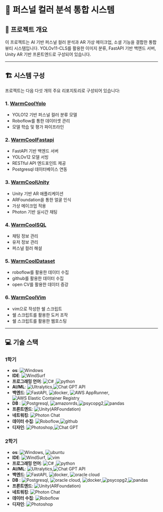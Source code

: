# 🎨 퍼스널 컬러 분석 통합 시스템

## 📌 프로젝트 개요

이 프로젝트는 AI 기반 퍼스널 컬러 분석과 AR 가상 메이크업, 소셜 기능을 결합한 통합 뷰티 시스템입니다. YOLOv11-CLS를 활용한 이미지 분류, FastAPI 기반 백엔드 서버, Unity AR 기반 프론트엔드로 구성되어 있습니다.

---

## 🏗 시스템 구성

프로젝트는 다음 다섯 개의 주요 리포지토리로 구성되어 있습니다:

### 1. [WarmCoolYolo](https://github.com/An0jin/WarmCoolYolo)

- YOLO12 기반 퍼스널 컬러 분류 모델
- Roboflow를 통한 데이터셋 관리
- 모델 학습 및 평가 파이프라인

### 2. [WarmCoolFastapi](https://github.com/An0jin/WarmCoolFastapi)

- FastAPI 기반 백엔드 서버
- YOLOv12 모델 서빙
- RESTful API 엔드포인트 제공
- Postgresql 데이터베이스 연동

### 3. [WarmCoolUnity](https://github.com/An0jin/WarmCoolUnity)

- Unity 기반 AR 애플리케이션
- ARFoundation을 통한 얼굴 인식
- 가상 메이크업 적용
- Photon 기반 실시간 채팅

### 4. [WarmCoolSQL](https://github.com/An0jin/WarmCoolSQL)

- 채팅 정보 관리
- 유저 정보 관리
- 퍼스널 컬러 해설

### 5. [WarmCoolDataset](https://github.com/An0jin/WarmCoolDataset)

- roboflow를 활용한 데이터 수집
- github를 활용한 데이터 수집
- open CV를 활용한 데이터 증강

### 6. [WarmCoolVim](https://github.com/An0jin/WarmCoolVim)

- vim으로 작성한 쉘 스크립트
- 쉘 스크립트를 활용한 도커 조작
- 쉘 스크립트를 활용한 웹호스팅

---


## 💻 기술 스택

### 1학기
- **os**: ![Windows](https://img.shields.io/badge/-Windows-blue?style=flat&logo=windows&logoColor=white)
- **IDE**: ![WindSurf](https://img.shields.io/badge/-WindSurf-ffffff?style=flat&logo=windsurf&logoColor=black)
- **프로그래밍 언어**: ![C#](https://img.shields.io/badge/C%23-512bd4?style=flat&logo=c&logoColor=white)
,![python](https://img.shields.io/badge/python-3776ab?style=flat&logo=python&logoColor=white)
- **AI/ML**: ![Ultralytics](https://img.shields.io/badge/Ultralytics-111F68?style=flat&logo=Ultralytics&logoColor=white),![Chat GPT API](https://img.shields.io/badge/Chat%20Gpt%20API-1DA484?style=flat&logo=openai&logoColor=white)
- **백엔드**: ![FastAPI](https://img.shields.io/badge/-FastAPI-009688?style=flat&logo=fastapi&logoColor=white), ![docker](https://img.shields.io/badge/-docker-2496ED?style=flat&logo=docker&logoColor=white), ![AWS AppRunner](https://img.shields.io/badge/-AWS%20AppRunner-232F3E?style=flat&logo=amazonwebservices&logoColor=white), ![AWS Elastic Container Registry](https://img.shields.io/badge/-AWS%20Elastic%20Container%20Registry-232F3E?style=flat&logo=amazonwebservices&logoColor=white)
- **DB** : ![Postgresql](https://img.shields.io/badge/-postgresql-4169E1?style=flat&logo=postgresql&logoColor=white), ![amazonrds](https://img.shields.io/badge/-amazonrds-527FFF?style=flat&logo=amazonrds&logoColor=white),![psycopg2](https://img.shields.io/badge/-psycopg2-4169E1?style=flat&logo=postgresql&logoColor=white),![pandas](https://img.shields.io/badge/pandas-150458?style=flat&logo=pandas&logoColor=white)
- **프론트엔드**: ![Unity(ARFoundation)](https://img.shields.io/badge/-Unity(ARFoundation)-000000?style=flat&logo=unity&logoColor=white)
- **네트워킹**: ![Photon Chat](https://img.shields.io/badge/-Photon%20Chat-004480?style=flat&logo=photon&logoColor=white)
- **데이터 수집**: ![Roboflow](https://img.shields.io/badge/-roboflow-6706CE?style=flat&logo=roboflow&logoColor=white),![github](https://img.shields.io/badge/-github-000000?style=flat&logo=github&logoColor=white)
- **디자인**: ![Photoshop](https://img.shields.io/badge/-Photoshop-31A8FF?style=flat&logo=adobe-photoshop&logoColor=white),![Chat GPT](https://img.shields.io/badge/Chat%20Gpt-1DA484?style=flat&logo=openai&logoColor=white)

### 2학기
- **os**: ![Windows](https://img.shields.io/badge/-Windows-blue?style=flat&logo=windows&logoColor=white), ![ubuntu](https://img.shields.io/badge/-ubuntu-E55844?style=flat&logo=ubuntu&logoColor=white) 
- **IDE**: ![WindSurf](https://img.shields.io/badge/-WindSurf-ffffff?style=flat&logo=windsurf&logoColor=black), ![vim](https://img.shields.io/badge/-vim-019733?style=flat&logo=vim&logoColor=white)
- **프로그래밍 언어**: ![C#](https://img.shields.io/badge/C%23-512bd4?style=flat&logo=c&logoColor=white)
,![python](https://img.shields.io/badge/python-3776ab?style=flat&logo=python&logoColor=white)
- **AI/ML**: ![Ultralytics](https://img.shields.io/badge/Ultralytics-111F68?style=flat&logo=Ultralytics&logoColor=white),![Chat GPT API](https://img.shields.io/badge/Chat%20Gpt%20API-1DA484?style=flat&logo=openai&logoColor=white)
- **백엔드**: ![FastAPI](https://img.shields.io/badge/-FastAPI-009688?style=flat&logo=fastapi&logoColor=white), ![docker](https://img.shields.io/badge/-docker-2496ED?style=flat&logo=docker&logoColor=white), ![oracle cloud](https://img.shields.io/badge/-oracle%20cloud-E55844?style=flat&logo=oracle&logoColor=white)
- **DB** : ![Postgresql](https://img.shields.io/badge/-postgresql-4169E1?style=flat&logo=postgresql&logoColor=white), ![oracle cloud](https://img.shields.io/badge/-oracle%20cloud-E55844?style=flat&logo=oracle&logoColor=white), ![docker](https://img.shields.io/badge/-docker-2496ED?style=flat&logo=docker&logoColor=white),![psycopg2](https://img.shields.io/badge/-psycopg2-4169E1?style=flat&logo=postgresql&logoColor=white),![pandas](https://img.shields.io/badge/pandas-150458?style=flat&logo=pandas&logoColor=white)
- **프론트엔드**: ![Unity(ARFoundation)](https://img.shields.io/badge/-Unity(ARFoundation)-000000?style=flat&logo=unity&logoColor=white)
- **네트워킹**: ![Photon Chat](https://img.shields.io/badge/-Photon%20Chat-004480?style=flat&logo=photon&logoColor=white)
- **데이터 수집**: ![Roboflow](https://img.shields.io/badge/-roboflow-6706CE?style=flat&logo=roboflow&logoColor=white)
- **디자인**: ![Photoshop](https://img.shields.io/badge/-Photoshop-31A8FF?style=flat&logo=adobe-photoshop&logoColor=white)